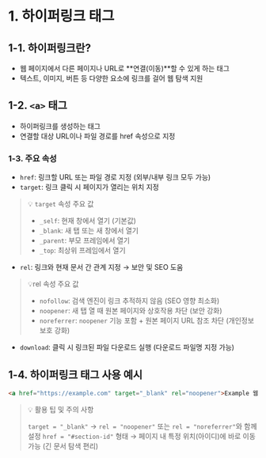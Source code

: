 # 1. 하이퍼링크 태그

## 1-1. 하이퍼링크란?

-   웹 페이지에서 다른 페이지나 URL로 **연결(이동)**할 수 있게 하는 태그
-   텍스트, 이미지, 버튼 등 다양한 요소에 링크를 걸어 웹 탐색 지원

## 1-2. `<a>` 태그

-   하이퍼링크를 생성하는 태그
-   연결할 대상 URL이나 파일 경로를 href 속성으로 지정

### 1-3. 주요 속성

-   `href`: 링크할 URL 또는 파일 경로 지정 (외부/내부 링크 모두 가능)
-   `target`: 링크 클릭 시 페이지가 열리는 위치 지정

> 💡 `target` 속성 주요 값
>
> -   `_self`: 현재 창에서 열기 (기본값)
> -   `_blank`: 새 탭 또는 새 창에서 열기
> -   `_parent`: 부모 프레임에서 열기
> -   `_top`: 최상위 프레임에서 열기

-   `rel`: 링크와 현재 문서 간 관계 지정 → 보안 및 SEO 도움

> 💡rel 속성 주요 값
>
> -   `nofollow`: 검색 엔진이 링크 추적하지 않음 (SEO 영향 최소화)
> -   `noopener`: 새 탭 열 때 원본 페이지와 상호작용 차단 (보안 강화)
> -   `noreferrer`: `noopener` 기능 포함 + 원본 페이지 URL 참조 차단 (개인정보 보호 강화)

-   `download`: 클릭 시 링크된 파일 다운로드 실행 (다운로드 파일명 지정 가능)

## 1-4. 하이퍼링크 태그 사용 예시

```html
<a href="https://example.com" target="_blank" rel="noopener">Example 웹사이트 방문</a>
```

> 💡 활용 팁 및 주의 사항
>
> `target = "_blank"` → `rel = "noopener"` 또는 `rel = "noreferrer"`와 함께 설정
> `href = "#section-id"` 형태 → 페이지 내 특정 위치(아이디)에 바로 이동 가능 (긴 문서 탐색 편리)
